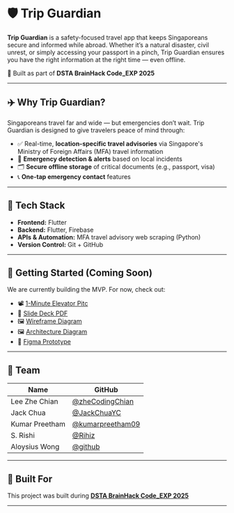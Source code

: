# 🛡️ Trip Guardian

**Trip Guardian** is a safety-focused travel app that keeps Singaporeans secure and informed while abroad. Whether it’s a natural disaster, civil unrest, or simply accessing your passport in a pinch, Trip Guardian ensures you have the right information at the right time — even offline.

🧠 Built as part of **DSTA BrainHack Code_EXP 2025**

---

## ✈️ Why Trip Guardian?

Singaporeans travel far and wide — but emergencies don’t wait. Trip Guardian is designed to give travelers peace of mind through:

- ✅ Real-time, **location-specific travel advisories** via Singapore's Ministry of Foreign Affairs (MFA) travel information
- 🚨 **Emergency detection & alerts** based on local incidents  
- 🗂️ **Secure offline storage** of critical documents (e.g., passport, visa)  
- 📞 **One-tap emergency contact** features

---

## 🧰 Tech Stack

- **Frontend:** Flutter
- **Backend:** Flutter, Firebase
- **APIs & Automation:** MFA travel advisory web scraping (Python)  
- **Version Control:** Git + GitHub

---

## 🚀 Getting Started (Coming Soon)

We are currently building the MVP. For now, check out:

- 📽️ [1-Minute Elevator Pitc](https://www.youtube.com/watch?v=tg7txKcuOVA)
- 📄 [Slide Deck PDF](docs/Trip%20Guardian%20Slide%20Deck.pdf) 
- 🖼️ [Wireframe Diagram](docs/Trip%20Guardian%20Wireframe.png)
- 🖼️ [Architecture Diagram](docs/Trip%20Guardian%20Architecture.png)
- 📱 [Figma Prototype](https://www.figma.com/proto/919tccPbPG8FqzBmDbsuGg/Trip-Guardian?node-id=68-476&t=OGlufLioUomTqeUh-1)

---

## 🤝 Team

| Name           | GitHub                                                 |
|----------------|--------------------------------------------------------|
| Lee Zhe Chian  | [@zheCodingChian](https://github.com/ZheCodingChian)   |
| Jack Chua      | [@JackChuaYC](https://github.com/JackChuaYC)           | 
| Kumar Preetham | [@kumarpreetham09](https://github.com/kumarpreetham09) |
| S. Rishi       | [@Rihiz](https://github.com/Rihiz)                     |
| Aloysius Wong  | [@github](https://github.com/github)                   |


---

## 🧠 Built For

This project was built during **[DSTA BrainHack Code_EXP 2025](https://www.dstabrainhack.com/activities-codeexp)**

---

